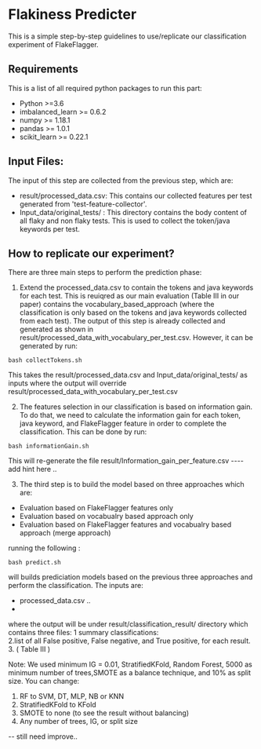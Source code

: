 # Flakiness Predicter

This is a simple step-by-step guidelines to use/replicate our classification experiment of FlakeFlagger.   

## Requirements
This is a list of all required python packages to run this part:
- Python >=3.6
- imbalanced_learn >= 0.6.2
- numpy >= 1.18.1
- pandas >= 1.0.1
- scikit_learn >= 0.22.1


## Input Files:
The input of this step are collected from the previous step, which are:
- result/processed_data.csv: 
	This contains our collected features per test generated from 'test-feature-collector'. 
- Input_data/original_tests/ :
	This directory contains the body content of all flaky and non flaky tests. This is used to collect the token/java keywords per test. 

## How to replicate our experiment?
There are three main steps to perform the prediction phase:

1. Extend the processed_data.csv to contain the tokens and java keywords for each test. This is reuiqred as our main evaluation (Table III in our paper) contains the vocabulary_based_approach (where the classification is only based on the tokens and java keywords collected from each test). The output of this step is already collected and generated as shown in result/processed_data_with_vocabulary_per_test.csv. However, it can be generated by run:

```console
bash collectTokens.sh
```
This takes the result/processed_data.csv and Input_data/original_tests/ as inputs where the output will override result/processed_data_with_vocabulary_per_test.csv


2. The features selection in our classification is based on information gain. To do that, we need to calculate the information gain for each token, java keyword, and FlakeFlagger feature in order to complete the classification. This can be done by run:

```console
bash informationGain.sh
```
This will re-generate the file result/Information_gain_per_feature.csv ---- add hint here .. 

3. The third step is to build the model based on three approaches which are:
- Evaluation based on FlakeFlagger features only 
- Evaluation based on vocabualry based approach only
- Evaluation based on FlakeFlagger features and vocabualry based approach (merge approach)

running the following :
```console
bash predict.sh
```
will builds prediciation models based on the previous three approaches and perform the classification. The inputs are:
- processed_data.csv .. 
- 
 
where the output will be under result/classification_result/ directory which contains three files:
1 summary classifications:  
2.list of all False positive, False negative, and True positive, for each result.
3. ( Table III )

Note: We used minimum IG = 0.01, StratifiedKFold, Random Forest, 5000 as minimum number of trees,SMOTE as a balance technique, and 10% as split size. You can change:
1. RF to SVM, DT, MLP, NB or KNN
2. StratifiedKFold to KFold
3. SMOTE to none (to see the result without balancing)
4. Any number of trees, IG, or split size


-- still need improve.. 
